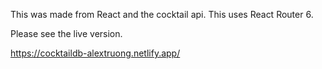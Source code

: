 
This was made from React and the cocktail api. This uses React Router 6.

Please see the live version. 

https://cocktaildb-alextruong.netlify.app/
